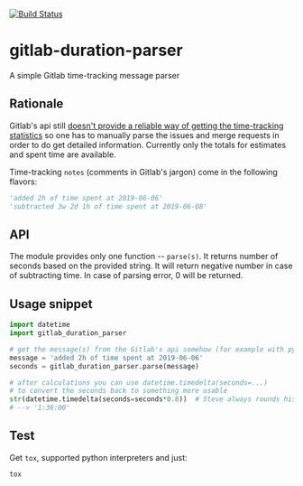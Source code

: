 [![Build Status](https://travis-ci.org/florczakraf/gitlab-duration-parser.svg?branch=master)](https://travis-ci.org/florczakraf/gitlab-duration-parser)

# gitlab-duration-parser

A simple Gitlab time-tracking message parser

## Rationale
Gitlab's api still [doesn't provide a reliable way of getting the time-tracking
statistics](https://gitlab.com/gitlab-org/gitlab-ce/issues/42534) so one has to
manually parse the issues and merge requests in order to do get detailed information.
Currently only the totals for estimates and spent time are available.

Time-tracking `notes` (comments in Gitlab's jargon) come in the following flavors:
```python
'added 2h of time spent at 2019-06-06'
'subtracted 3w 2d 1h of time spent at 2019-06-08'
```

## API
The module provides only one function -- `parse(s)`. It returns number of seconds
based on the provided string. It will return negative number in case of subtracting
time. In case of parsing error, 0 will be returned.

## Usage snippet
```python
import datetime
import gitlab_duration_parser

# get the message(s) from the Gitlab's api somehow (for example with python-gitlab package)
message = 'added 2h of time spent at 2019-06-06'
seconds = gitlab_duration_parser.parse(message)

# after calculations you can use datetime.timedelta(seconds=...)
# to convert the seconds back to something more usable
str(datetime.timedelta(seconds=seconds*0.8))  # Steve always rounds his times up
# --> '1:36:00'
```

## Test
Get `tox`, supported python interpreters and just:
```
tox
```
